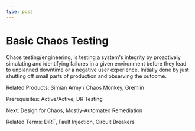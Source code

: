 ```yaml
---
type: post
---
```

# Basic Chaos Testing

Chaos testing/engineering, is testing a system's integrity by proactively simulating and identifying failures in a given environment before they lead to unplanned downtime or a negative user experience.  Initially done by just shutting off small parts of production and observing the outcome.

Related Products: Simian Army / Chaos Monkey, Gremlin

Prerequisites: Active/Active, DR Testing

Next: Design for Chaos, Mostly-Automated Remediation

Related Terms: DiRT, Fault Injection, Circuit Breakers
